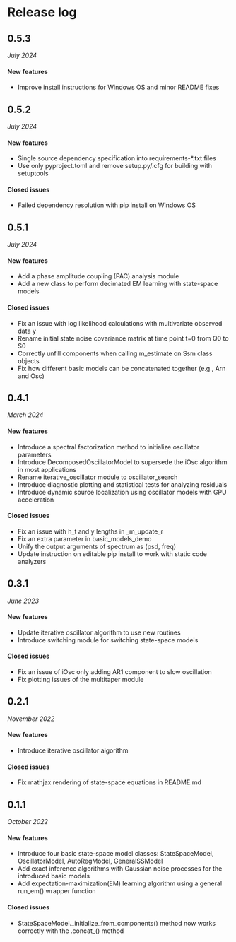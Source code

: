 # Release log

## 0.5.3
*July 2024*

#### New features

- Improve install instructions for Windows OS and minor README fixes

## 0.5.2
*July 2024*

#### New features

- Single source dependency specification into requirements-*.txt files
- Use only pyproject.toml and remove setup.py/.cfg for building with setuptools

#### Closed issues

- Failed dependency resolution with pip install on Windows OS

## 0.5.1
*July 2024*

#### New features

- Add a phase amplitude coupling (PAC) analysis module
- Add a new class to perform decimated EM learning with state-space models

#### Closed issues

- Fix an issue with log likelihood calculations with multivariate observed data y
- Rename initial state noise covariance matrix at time point t=0 from Q0 to S0
- Correctly unfill components when calling m_estimate on Ssm class objects
- Fix how different basic models can be concatenated together (e.g., Arn and Osc)

## 0.4.1
*March 2024*

#### New features

- Introduce a spectral factorization method to initialize oscillator parameters
- Introduce DecomposedOscillatorModel to supersede the iOsc algorithm in most applications
- Rename iterative_oscillator module to oscillator_search
- Introduce diagnostic plotting and statistical tests for analyzing residuals
- Introduce dynamic source localization using oscillator models with GPU acceleration

#### Closed issues

- Fix an issue with h_t and y lengths in _m_update_r
- Fix an extra parameter in basic_models_demo
- Unify the output arguments of spectrum as (psd, freq)
- Update instruction on editable pip install to work with static code analyzers

## 0.3.1
*June 2023*

#### New features

- Update iterative oscillator algorithm to use new routines
- Introduce switching module for switching state-space models

#### Closed issues

- Fix an issue of iOsc only adding AR1 component to slow oscillation
- Fix plotting issues of the multitaper module

## 0.2.1
*November 2022*

#### New features

- Introduce iterative oscillator algorithm

#### Closed issues

- Fix mathjax rendering of state-space equations in README.md

## 0.1.1
*October 2022*

#### New features

- Introduce four basic state-space model classes: StateSpaceModel, OscillatorModel, AutoRegModel, GeneralSSModel
- Add exact inference algorithms with Gaussian noise processes for the introduced basic models
- Add expectation-maximization(EM) learning algorithm using a general run_em() wrapper function

#### Closed issues

- StateSpaceModel.\_initialize_from_components() method now works correctly with the .concat\_() method
